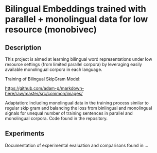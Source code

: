 # Bilingual Embeddings trained with parallel + monolingual data for low resource (monobivec)

## Description
This project is aimed at learning bilingual word representations under low resource settings (from limited parallel corpora) by leveraging easily available monolingual corpora in each language.

Training of Bilingual SkipGram Model:

https://github.com/adam-p/markdown-here/raw/master/src/common/images/

Adaptation: Including monolingual data in the training process similar to regular skip gram and balancing the loss from binlingual and monolingual signals for unequal number of training sentences in parallel and monolingual corpora. Code found in the repository.

## Experiments

Documentation of experimental evaluation and comparisons found in ...




